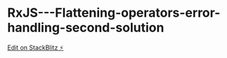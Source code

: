 # RxJS---Flattening-operators-error-handling-second-solution

[Edit on StackBlitz ⚡️](https://stackblitz.com/edit/rxjs-eklcht)